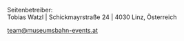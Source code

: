 Seitenbetreiber:  
Tobias Watzl | Schickmayrstraße 24 | 4030 Linz, Österreich

team@museumsbahn-events.at